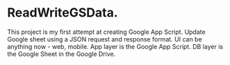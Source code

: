 # ReadWriteGSData.
This project is my first attempt at creating Google App Script.
Update Google sheet using a JSON request and response format.
UI can be anything now - web, mobile.
App layer is the Google App Script.
DB layer is the Google Sheet in the Google Drive.
